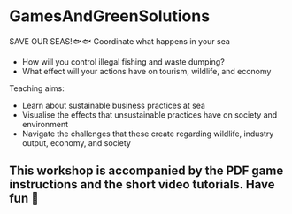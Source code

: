 # GamesAndGreenSolutions

SAVE OUR SEAS!🐟🐟 
Coordinate what happens in your sea
- How will you control illegal fishing and waste dumping?
- What effect will your actions have on tourism, wildlife, and economy

Teaching aims:
- Learn about sustainable business practices at sea
- Visualise the effects that unsustainable practices have on society and environment
- Navigate the challenges that these create regarding wildlife, industry output, economy, and society


## This workshop is accompanied by the PDF game instructions and the short video tutorials. Have fun 🥳


